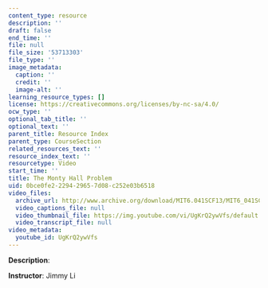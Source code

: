 ```yaml
---
content_type: resource
description: ''
draft: false
end_time: ''
file: null
file_size: '53713303'
file_type: ''
image_metadata:
  caption: ''
  credit: ''
  image-alt: ''
learning_resource_types: []
license: https://creativecommons.org/licenses/by-nc-sa/4.0/
ocw_type: ''
optional_tab_title: ''
optional_text: ''
parent_title: Resource Index
parent_type: CourseSection
related_resources_text: ''
resource_index_text: ''
resourcetype: Video
start_time: ''
title: The Monty Hall Problem
uid: 0bce0fe2-2294-2965-7d08-c252e03b6518
video_files:
  archive_url: http://www.archive.org/download/MIT6.041SCF13/MIT6_041SCF13_Monty_Hall_300k.mp4
  video_captions_file: null
  video_thumbnail_file: https://img.youtube.com/vi/UgKrQ2ywVfs/default.jpg
  video_transcript_file: null
video_metadata:
  youtube_id: UgKrQ2ywVfs
---
```

**Description**:

**Instructor**: Jimmy Li